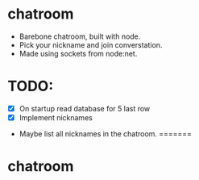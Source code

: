 # chatroom

- Barebone chatroom, built with node.
- Pick your nickname and join converstation.
- Made using sockets from node:net. 

# TODO:

- [x] On startup read database for 5 last row
- [x] Implement nicknames
- Maybe list all nicknames in the chatroom.
=======
# chatroom
